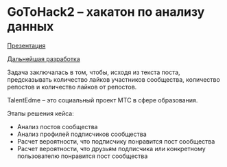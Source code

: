 # GoToHack2 – хакатон по анализу данных

[Презентация](/Презентация.pdf)

[Дальнейшая разработка](https://github.com/reo7sp/vk-text-likeness)

Задача заключалась в том, чтобы, исходя из текста поста, предсказывать количество лайков участников сообщества, количество репостов и количество лайков от репостов.

TalentEdme – это социальный проект МТС в сфере образования.

Этапы решения кейса:
 - Анализ постов сообщества
 - Анализ профилей подписчиков сообщества
 - Расчет вероятности, что подписчику понравится пост сообщества
 - Расчет вероятности, что друзьям подписчика или конкретному пользователю понравится пост сообщества
